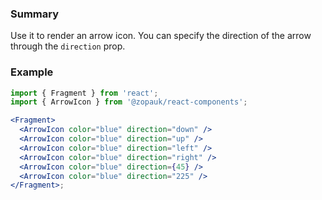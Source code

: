 ### Summary

Use it to render an arrow icon. You can specify the direction of the arrow through the `direction` prop.

### Example

```jsx
import { Fragment } from 'react';
import { ArrowIcon } from '@zopauk/react-components';

<Fragment>
  <ArrowIcon color="blue" direction="down" />
  <ArrowIcon color="blue" direction="up" />
  <ArrowIcon color="blue" direction="left" />
  <ArrowIcon color="blue" direction="right" />
  <ArrowIcon color="blue" direction={45} />
  <ArrowIcon color="blue" direction="225" />
</Fragment>;
```
